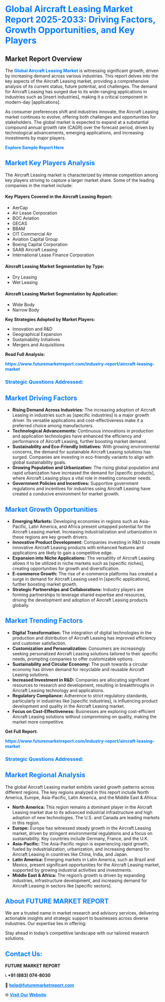 <h1 style="color: #007BFF;">Global Aircraft Leasing Market Report 2025-2033: Driving Factors, Growth Opportunities, and Key Players</h1>

<section id="overview">
<h2>Market Report Overview</h2>
<p>The <a href="https://www.futuremarketreport.com/industry-report/aircraft-leasing-market" style="color: #007BFF; text-decoration: none;"><strong>Global Aircraft Leasing Market</strong></a> is witnessing significant growth, driven by increasing demand across various industries. This report delves into the key aspects of the Aircraft Leasing market, providing a comprehensive analysis of its current status, future potential, and challenges. The demand for Aircraft Leasing has surged due to its wide-ranging applications in industries such as [insert industries], making it a critical component in modern-day [applications].</p>
<p>As consumer preferences shift and industries innovate, the Aircraft Leasing market continues to evolve, offering both challenges and opportunities for stakeholders. The global market is expected to expand at a substantial compound annual growth rate (CAGR) over the forecast period, driven by technological advancements, emerging applications, and increasing investments by major players.</p>
</section>

<section id="overview">
<p><a href="https://www.futuremarketreport.com/request-sample/reportId=100388" style="color: #007BFF; text-decoration: none;"><strong>Explore Sample Report Here</strong></a></p>
</section>

<section id="key-players">
<h2 style="color: #007BFF;">Market Key Players Analysis</h2>
<p>The Aircraft Leasing market is characterized by intense competition among key players striving to capture a larger market share. Some of the leading companies in the market include:</p>
<h4>Key Players Covered in the Aircraft Leasing Report:</h4>
<ul><li>AerCap</li><li>Air Lease Corporation</li><li>BOC Aviation</li><li>GECAS</li><li>BBAM</li><li>CIT Commercial Air</li><li>Aviation Capital Group</li><li>Boeing Capital Corporation</li><li>SAAB Aircraft Leasing</li><li>International Lease Finance Corporation</li></ul>
<h4>Aircraft Leasing Market Segmentation by Type:</h4>
<ul><li>Dry Leasing</li><li>Wet Leasing</li></ul>

<h4>Aircraft Leasing Market Segmentation by Application:</h4>
<ul><li>Wide Body</li><li>Narrow Body</li></ul>
<p><strong>Key Strategies Adopted by Market Players:</strong></p>
<ul>
<li>Innovation and R&D</li>
<li>Geographical Expansion</li>
<li>Sustainability Initiatives</li>
<li>Mergers and Acquisitions</li>
</ul>
</section>

<section>
<p><strong>Read Full Analysis: </strong></p><a href="https://www.futuremarketreport.com/industry-report/aircraft-leasing-market" style="color: #007BFF; text-decoration: none;"><strong>https://www.futuremarketreport.com/industry-report/aircraft-leasing-market</strong></a>
<h3 style="color: #007BFF;">Strategic Questions Addressed:</h3>
</section>

<section id="driving-factors">
<h2 style="color: #007BFF;">Market Driving Factors</h2>
<ul>
<li><strong>Rising Demand Across Industries:</strong> The increasing adoption of Aircraft Leasing in industries such as [specific industries] is a major growth driver. Its versatile applications and cost-effectiveness make it a preferred choice among manufacturers.</li>
<li><strong>Technological Advancements:</strong> Continuous innovations in production and application technologies have enhanced the efficiency and performance of Aircraft Leasing, further boosting market demand.</li>
<li><strong>Sustainability and Eco-Friendly Initiatives:</strong> With growing environmental concerns, the demand for sustainable Aircraft Leasing solutions has surged. Companies are investing in eco-friendly variants to align with global sustainability goals.</li>
<li><strong>Growing Population and Urbanization:</strong> The rising global population and rapid urbanization have increased the demand for [specific products], where Aircraft Leasing plays a vital role in meeting consumer needs.</li>
<li><strong>Government Policies and Incentives:</strong> Supportive government regulations and incentives for industries using Aircraft Leasing have created a conducive environment for market growth.</li>
</ul>
</section>

<section id="growth-opportunities">
<h2 style="color: #007BFF;">Market Growth Opportunities</h2>
<ul>
<li><strong>Emerging Markets:</strong> Developing economies in regions such as Asia-Pacific, Latin America, and Africa present untapped potential for the Aircraft Leasing market. Increasing industrialization and urbanization in these regions are key growth drivers.</li>
<li><strong>Innovative Product Development:</strong> Companies investing in R&D to create innovative Aircraft Leasing products with enhanced features and applications are likely to gain a competitive edge.</li>
<li><strong>Expansion into Niche Applications:</strong> The versatility of Aircraft Leasing allows it to be utilized in niche markets such as [specific niches], creating opportunities for growth and diversification.</li>
<li><strong>E-commerce Growth:</strong> The rise of e-commerce platforms has created a surge in demand for Aircraft Leasing used in [specific applications], further boosting market growth.</li>
<li><strong>Strategic Partnerships and Collaborations:</strong> Industry players are forming partnerships to leverage shared expertise and resources, driving the development and adoption of Aircraft Leasing products globally.</li>
</ul>
</section>

<section id="trending-factors">
<h2 style="color: #007BFF;">Market Trending Factors</h2>
<ul>
<li><strong>Digital Transformation:</strong> The integration of digital technologies in the production and distribution of Aircraft Leasing has improved efficiency and customer satisfaction.</li>
<li><strong>Customization and Personalization:</strong> Consumers are increasingly seeking personalized Aircraft Leasing solutions tailored to their specific needs, prompting companies to offer customizable options.</li>
<li><strong>Sustainability and Circular Economy:</strong> The push towards a circular economy has driven demand for recyclable and reusable Aircraft Leasing solutions.</li>
<li><strong>Increased Investment in R&D:</strong> Companies are allocating significant resources to research and development, resulting in breakthroughs in Aircraft Leasing technology and applications.</li>
<li><strong>Regulatory Compliance:</strong> Adherence to strict regulatory standards, particularly in industries like [specific industries], is influencing product development and quality in the Aircraft Leasing market.</li>
<li><strong>Focus on Cost-Effectiveness:</strong> Businesses are exploring cost-efficient Aircraft Leasing solutions without compromising on quality, making the market more competitive.</li>
</ul>
</section>

<section>
<p><strong>Get Full Report: </strong></p><a href="https://www.futuremarketreport.com/industry-report/aircraft-leasing-market" style="color: #007BFF; text-decoration: none;"><strong>https://www.futuremarketreport.com/industry-report/aircraft-leasing-market</strong></a>
<h3 style="color: #007BFF;">Strategic Questions Addressed:</h3>
</section>


<section id="regional-analysis">
<h2 style="color: #007BFF;">Market Regional Analysis</h2>
<p>The global Aircraft Leasing market exhibits varied growth patterns across different regions. The key regions analyzed in this report include North America, Europe, Asia-Pacific, Latin America, and the Middle East & Africa:</p>
<ul>
<li><strong>North America:</strong> This region remains a dominant player in the Aircraft Leasing market due to its advanced industrial infrastructure and high adoption of new technologies. The U.S. and Canada are leading markets in this region.</li>
<li><strong>Europe:</strong> Europe has witnessed steady growth in the Aircraft Leasing market, driven by stringent environmental regulations and a focus on sustainability. Key countries include Germany, France, and the U.K.</li>
<li><strong>Asia-Pacific:</strong> The Asia-Pacific region is experiencing rapid growth, fueled by industrialization, urbanization, and increasing demand for Aircraft Leasing in countries like China, India, and Japan.</li>
<li><strong>Latin America:</strong> Emerging markets in Latin America, such as Brazil and Mexico, present significant opportunities for the Aircraft Leasing market, supported by growing industrial activities and investments.</li>
<li><strong>Middle East & Africa:</strong> The region’s growth is driven by expanding industries, infrastructure development, and increasing demand for Aircraft Leasing in sectors like [specific sectors].</li>
</ul>
</section>

<footer>
<h2 style="color: #007BFF;">About FUTURE MARKET REPORT</h2>
<p>We are a trusted name in market research and advisory services, delivering actionable insights and strategic support to businesses across diverse industries. Our expertise lies in offering:</p>

<p>Stay ahead in today’s competitive landscape with our tailored research solutions.</p>

<h2 style="color: #007BFF;">Contact Us:</h2>
<p><strong>FUTURE MARKET REPORT</strong></p>
<p>📞 <strong>+91 (883) 074-8030</strong></p>
<p>📧 <strong><a href="mailto:help@futuremarketreport.com" style="color: #007BFF;">help@futuremarketreport.com</a></strong></p>
<p>🌐 <strong><a href="https://www.futuremarketreport.com/" style="color: #007BFF;">Visit Our Website</a></strong></p>
</footer>
